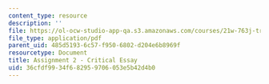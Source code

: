 ```yaml
---
content_type: resource
description: ''
file: https://ol-ocw-studio-app-qa.s3.amazonaws.com/courses/21w-763j-transmedia-storytelling-modern-science-fiction-spring-2014/36cfdf9934f682959706053e5b42d4b0_MIT21W_763JS14_CrtcalEsay.pdf
file_type: application/pdf
parent_uid: 485d5193-6c57-f950-6802-d204e6b8969f
resourcetype: Document
title: Assignment 2 - Critical Essay
uid: 36cfdf99-34f6-8295-9706-053e5b42d4b0
---
```


